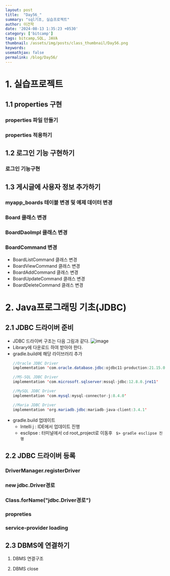 ```yaml
---
layout: post
title:  "Day56_"
summary: "sql기초, 실습프로젝트"
author: 이건학
date: '2024-08-13 1:35:23 +0530'
category: ['bitcamp']
tags: bitcamp,SQL, JAVA
thumbnail: /assets/img/posts/class_thumbnail/Day56.png
keywords: 
usemathjax: false
permalink: /blog/Day56/
---
```


# 1. 실습프로젝트
## 1.1 properties 구현 <br>
### properties 파일 만들기 <br>
### properties 적용하기 <br>

## 1.2 로그인 기능 구현하기 <br>
### 로그인 기능구현 <br>

## 1.3 게시글에 사용자 정보 추가하기 <br>
### myapp_boards 테이블 변경 및 예제 데이터 변경 <br>
### Board 클래스 변경 <br>
### BoardDaoImpl 클래스 변경 <br>
### BoardCommand 변경 <br>
- BoardListCommand 클래스 변경
- BoardViewCommand 클래스 변경
- BoardAddCommand 클래스 변경
- BoardUpdateCommand 클래스 변경
- BoardDeleteCommand 클래스 변경

# 2. Java프로그래밍 기초(JDBC) <br>
## 2.1 JDBC 드라이버 준비
- JDBC 드라이버 구조는 다음 그림과 같다.
  ![image](https://github.com/user-attachments/assets/fa50e547-0d5f-4cca-a902-d5ad59e32c6b)
- Library에 다운로드 하여 받아야 한다.
- gradle.build에 해당 라이브러리 추가
    ```java
    //Oracle JDBC Driver
    implementation 'com.oracle.database.jdbc:ojdbc11-production:21.15.0.0'
    
    //MS-SQL JDBC Driver
    implementation 'com.microsoft.sqlserver:mssql-jdbc:12.8.0.jre11'
    
    //MySQL JDBC Driver
    implementation 'com.mysql:mysql-connector-j:8.4.0'
    
    //Maria JDBC Driver
    implementation 'org.mariadb.jdbc:mariadb-java-client:3.4.1'
    ```
- gradle.build 업데이트
  - Intelli j : IDE에서 업데이트 진행
  - esclipse : 터미널에서 cd root_project로 이동후 ``` $> gradle esclipse 진행``` <br>

## 2.2 JDBC 드라이버 등록

### DriverManager.registerDriver <br>

### new jdbc.Driver경로 <br>

### Class.forName("jdbc.Driver경로") <br>

### propreties <br>

### service-provider loading <br>

## 2.3 DBMS에 연결하기

1) DBMS 연결구조

2) DBMS close

